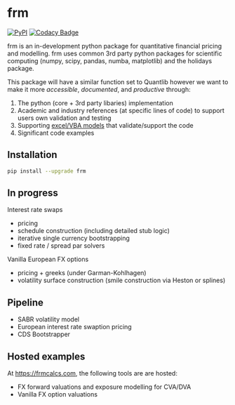 # frm

[![PyPI](https://img.shields.io/pypi/v/frm?label=PyPI%20Package)](https://pypi.org/project/frm/)
[![Codacy Badge](https://app.codacy.com/project/badge/Grade/84233a0d4c944e7e92abdb4011db33b4)](https://app.codacy.com/gh/frmcalcs/frm/dashboard?utm_source=gh&utm_medium=referral&utm_content=&utm_campaign=Badge_grade)

frm is an in-development python package for quantitative financial pricing and modelling.
frm uses common 3rd party python packages for scientific computing (numpy, scipy, pandas, numba, matplotlib) and the holidays package.

This package will have a similar function set to Quantlib however we want to make it more *accessible*, *documented*, and *productive* through:
1. The python (core + 3rd party libaries) implementation
2. Academic and industry references (at specific lines of code) to support users own validation and testing
3. Supporting [excel/VBA models](https://github.com/shasafoster/frm/tree/master/excel_models) that validate/support the code 
4. Significant code examples  

## Installation
```bash
pip install --upgrade frm
```

## In progress

Interest rate swaps
- pricing
- schedule construction (including detailed stub logic) 
- iterative single currency bootstrapping
- fixed rate / spread par solvers

Vanilla European FX options
- pricing + greeks (under Garman-Kohlhagen)
- volatility surface construction (smile construction via Heston or splines)  

## Pipeline
- SABR volatility model
- European interest rate swaption pricing
- CDS Bootstrapper

## Hosted examples
At <https://frmcalcs.com>, the following tools are are hosted:
- FX forward valuations and exposure modelling for CVA/DVA 
- Vanilla FX option valuations




